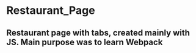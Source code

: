 # Restaurant_Page
## Restaurant page with tabs, created mainly with JS. Main purpose was to learn Webpack
